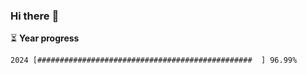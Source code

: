 ### Hi there :wave:

:hourglass_flowing_sand: **Year progress**

```txt
2024 [################################################  ] 96.99%
```
